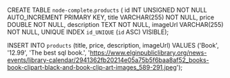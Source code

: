 CREATE TABLE `node-complete`.`products` (
     id INT UNSIGNED NOT NULL AUTO_INCREMENT PRIMARY KEY,
     title VARCHAR(255) NOT NULL,
     price DOUBLE NOT NULL,
     description TEXT NOT NULL,
     imageUrl VARCHAR(255) NOT NULL,
     UNIQUE INDEX `id_UNIQUE` (`id` ASC) VISIBLE);

INSERT INTO `products` (title, price, description, imageUrl)
     VALUES ('Book', '12.99', 'The best sql book.', 'https://www.elginpubliclibrary.org/news-events/library-calendar/2941362fb20214e05a75b5f6baa8af52_books-book-clipart-black-and-book-clip-art-images_589-291.jpeg');

